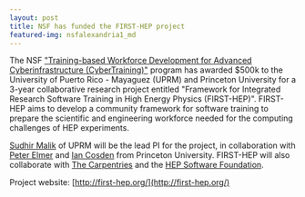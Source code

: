 ```yaml
---
layout: post
title: NSF has funded the FIRST-HEP project
featured-img: nsfalexandria1_md
---
```


The NSF ["Training-based Workforce Development for Advanced Cyberinfrastructure  (CyberTraining)"](https://www.nsf.gov/funding/pgm_summ.jsp?pims_id=505342) program has awarded $500k to the University of Puerto Rico - Mayaguez (UPRM) and Princeton University for a 3-year collaborative research project entitled "Framework for Integrated Research Software Training in High Energy Physics (FIRST-HEP)". FIRST-HEP aims to develop a community framework for software training to prepare the scientific and engineering workforce needed for the computing challenges of HEP experiments.

[Sudhir Malik](http://charma.uprm.edu/~malik/) of UPRM will be the lead PI 
for the project, in collaboration with [Peter Elmer](https://scholar.princeton.edu/elmer) and [Ian Cosden](https://researchcomputing.princeton.edu/people/ian-cosden-0) from Princeton University. FIRST-HEP will also collaborate with [The Carpentries](https://carpentries.org/) and the [HEP Software Foundation](https://hepsoftwarefoundation.org/).

Project website: [http://first-hep.org/](http://first-hep.org/)
